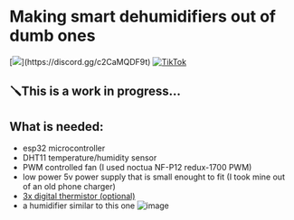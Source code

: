 # Making smart dehumidifiers out of dumb ones
[![](https://dcbadge.limes.pink/api/server/(https://discord.gg/c2CaMQDF9t))](https://discord.gg/c2CaMQDF9t)
[![TikTok](https://img.shields.io/badge/TikTok-000000?style=for-the-badge&logo=tiktok&logoColor=white)](https://www.tiktok.com/@muffin_tech_)
## 🪛This is a work in progress... 

## What is needed:
- esp32 microcontroller
- DHT11 temperature/humidity sensor
- PWM controlled fan (I used noctua NF-P12 redux-1700 PWM)
- low power 5v power supply that is small enought to fit (I took mine out of an old phone charger)
- [3x digital thermistor (optional)](https://www.aliexpress.com/item/4000402235178.html?spm=a2g0o.productlist.main.1.4c01jLShjLShSX&algo_pvid=e5aa1a2b-d204-45e5-b839-ff9ca1731a55&algo_exp_id=e5aa1a2b-d204-45e5-b839-ff9ca1731a55-0&pdp_ext_f=%7B%22order%22%3A%2216%22%2C%22eval%22%3A%221%22%7D&pdp_npi=4%40dis%21EUR%211.01%210.88%21%21%211.02%210.89%21%40%2110000001656105754%21sea%21SI%213672302451%21X&curPageLogUid=T7J2TNUh93Pp&utparam-url=scene%3Asearch%7Cquery_from%3A)
- a humidifier similar to this one  ![image](https://github.com/user-attachments/assets/cbd22878-06eb-4e55-b2ad-fe5e8485a72d)

